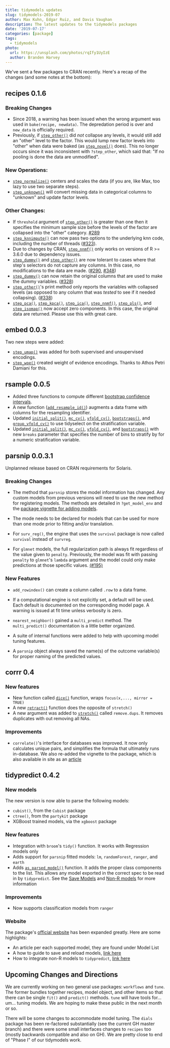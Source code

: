 ```yaml
---
title: tidymodels updates
slug: tidymodels-2019-07
author: Max Kuhn, Edgar Ruiz, and Davis Vaughan 
description: The latest updates to the tidymodels packages
date: '2019-07-17'
categories: [package]
tags:
  - tidymodels
photo:
  url: https://unsplash.com/photos/rqIfy1UyIzE
  author: Branden Harvey
---
```


We've sent a few packages to CRAN recently. Here's a recap of the changes (and some notes at the bottom): 

## recipes 0.1.6

### Breaking Changes

 * Since 2018, a warning has been issued when the wrong argument was used in `bake(recipe, newdata)`. The depredation period is over and `new_data` is officially required.  
 * Previously, if [`step_other()`](https://tidymodels.github.io/recipes/reference/step_other.html) did _not_ collapse any levels, it would still add an "other" level to the factor. This would lump new factor levels into "other" when data were baked (as  [`step_novel()`](https://tidymodels.github.io/recipes/reference/step_novel.html) does). This no longer occurs since it was inconsistent with `?step_other`, which said that: "If no pooling is done the data are unmodified".
 
### New Operations:

*  [`step_normalize()`](https://tidymodels.github.io/recipes/reference/step_normalize.html) centers and scales the data (if you are, like Max, too lazy to use two separate steps). 
*  [`step_unknown()`](https://tidymodels.github.io/recipes/reference/step_unknown.html) will convert missing data in categorical columns to "unknown" and update factor levels. 
 
### Other Changes:

* If `threshold` argument of [`step_other()`](https://tidymodels.github.io/recipes/reference/step_other.html) is greater than one then it specifies the minimum sample size before the levels of the factor are collapsed into the "other" category. [#289](https://github.com/tidymodels/recipes/issues/289)
 *  [`step_knnimpute()`](https://tidymodels.github.io/recipes/reference/step_knnimpute.html) can now pass two options to the underlying knn code, including the number of threads ([#323](https://github.com/tidymodels/recipes/issues/323)). 
* Due to changes by CRAN,  [`step_nnmf()`](https://tidymodels.github.io/recipes/reference/step_nnmf.html) only works on versions of R >= 3.6.0 due to dependency issues. 
*  [`step_dummy()`](https://tidymodels.github.io/recipes/reference/step_dummy.html) and [`step_other()`](https://tidymodels.github.io/recipes/reference/step_other.html) are now tolerant to cases where that step's selectors do not capture any columns. In this case, no modifications to the data are made. ([#290](https://github.com/tidymodels/recipes/issues/290), [#348](https://github.com/tidymodels/recipes/issues/348))
*  [`step_dummy()`](https://tidymodels.github.io/recipes/reference/step_dummy.html) can now retain the original columns that are used to make the dummy variables. ([#328](https://github.com/tidymodels/recipes/issues/328)) 
*  [`step_other()`](https://tidymodels.github.io/recipes/reference/step_other.html)'s print method only reports the variables with collapsed levels (as opposed to any column that was _tested_ to see if it needed collapsing). ([#338](https://github.com/tidymodels/recipes/issues/338)) 
 *  [`step_pca()`](https://tidymodels.github.io/recipes/reference/step_pca.html),  [`step_kpca()`](https://tidymodels.github.io/recipes/reference/step_kpca.html),  [`step_ica()`](https://tidymodels.github.io/recipes/reference/step_ica.html),  [`step_nnmf()`](https://tidymodels.github.io/recipes/reference/step_nnmf.html),  [`step_pls()`](https://tidymodels.github.io/recipes/reference/step_pls.html), and  [`step_isomap()`](https://tidymodels.github.io/recipes/reference/step_isomap.html) now accept zero components. In this case, the original data are returned. Please use this with great care. 
 
## embed 0.0.3

Two new steps were added:

 * [`step_umap()`](https://tidymodels.github.io/embed/reference/step_umap.html) was added for both supervised and unsupervised encodings. 
 * [`step_woe()`](https://tidymodels.github.io/embed/reference/step_woe.html) created weight of evidence encodings. Thanks to Athos Petri Damiani for this. 

## rsample 0.0.5

* Added three functions to compute different [bootstrap confidence intervals](https://tidymodels.github.io/rsample/articles/Applications/Intervals.html). 
* A new function ([`add_resample_id()`](https://tidymodels.github.io/rsample/reference/add_resample_id.html)) augments a data frame with columns for the resampling identifier. 
* Updated [`initial_split()`](https://tidymodels.github.io/rsample/reference/initial_split.html), [`mc_cv()`](https://tidymodels.github.io/rsample/reference/mc_cv.html), [`vfold_cv()`](https://tidymodels.github.io/rsample/reference/vfold_cv.html), [`bootstraps()`](https://tidymodels.github.io/rsample/reference/bootstraps.html), and [`group_vfold_cv()`](https://tidymodels.github.io/rsample/reference/group_vfold_cv.html) to use tidyselect on the stratification variable.
* Updated [`initial_split()`](https://tidymodels.github.io/rsample/reference/initial_split.html), [`mc_cv()`](https://tidymodels.github.io/rsample/reference/mc_cv.html), [`vfold_cv()`](https://tidymodels.github.io/rsample/reference/vfold_cv.html), and  [`bootstraps()`](https://tidymodels.github.io/rsample/reference/bootstraps.html) with new `breaks` parameter that specifies the number of bins to stratify by for a numeric stratification variable.

## parsnip 0.0.3.1

Unplanned release based on CRAN requirements for Solaris.

### Breaking Changes

 * The method that `parsnip` stores the model information has changed. Any custom models from previous versions will need to use the new method for registering models. The methods are detailed in `?get_model_env` and the [package vignette for adding models](https://tidymodels.github.io/parsnip/articles/articles/Scratch.html).

 * The mode needs to be declared for models that can be used for more than one mode prior to fitting and/or translation. 

 * For `surv_reg()`, the engine that uses the `survival` package is now called `survival` instead of `survreg`.  

 * For `glmnet` models, the full regularization path is always fit regardless of the value given to `penalty`. Previously, the model was fit with passing `penalty` to `glmnet`'s `lambda` argument and the model could only make predictions at those specific values. [(#195)](https://github.com/tidymodels/parsnip/issues/195)

### New Features

 * `add_rowindex()` can create a column called `.row` to a data frame. 
 
 * If a computational engine is not explicitly set, a default will be used. Each default is documented on the corresponding model page. A warning is issued at fit time unless verbosity is zero.  

 * `nearest_neighbor()` gained a `multi_predict` method. The `multi_predict()` documentation is a little better organized.  
 
 * A suite of internal functions were added to help with upcoming model tuning features.  

 * A `parsnip` object always saved the name(s) of the outcome variable(s) for proper naming of the predicted values. 


## corrr 0.4

### New features

* New function called [`dice()`](https://tidymodels.github.io/corrr/reference/dice.html) function, wraps `focus(x,..., mirror = TRUE)`
* A new [`retract()`](https://tidymodels.github.io/corrr/reference/retract.html) function does the opposite of `stretch()` 
* A new argument was added to [`stretch()`](https://tidymodels.github.io/corrr/reference/stretch.html) called `remove.dups`. It removes duplicates with out removing all NAs. 

### Improvements

* `correlate()`'s interface for databases was improved. It now only calculates unique pairs, and simplifies the formula that ultimately runs in-database. We also re-added the vignette to the package, which is also available in site as an [article](https://tidymodels.github.io/corrr/articles/databases.html)

## tidypredict 0.4.2

### New models

The new version is now able to parse the following models:

  * `cubist()`, from the `Cubist` package
  * `ctree()`, from the `partykit` package
  * XGBoost trained models, via the `xgboost` package

### New features

* Integration with `broom`'s `tidy()` function. It works with Regression models only
* Adds support for `parsnip` fitted models: `lm`, `randomForest`, `ranger`, and `earth`
* Adds [`as_parsed_model()`](https://tidymodels.github.io/tidypredict/reference/as_parsed_model.html) function. It adds the proper class components to the list. This allows any model exported in the correct spec to be read in by `tidypredict`. See the [Save Models](https://tidymodels.github.io/tidypredict/articles/save.html) and [Non-R models](https://tidymodels.github.io/tidypredict/articles/non-r.html) for more information

### Improvements

* Now supports classification models from `ranger`

### Website

The package's [official website](https://tidymodels.github.io/tidypredict/index.html) has been expanded greatly. Here are some highlights:

  * An article per each supported model, they are found under Model List
  * A how to guide to save and reload models, [link here](https://tidymodels.github.io/tidypredict/articles/save.html) 
  * How to integrate non-R models to `tidypredict`, [link here](https://tidymodels.github.io/tidypredict/articles/non-r.html) 

## Upcoming Changes and Directions

We are currently working on two general use packages: `workflows` and `tune`. The former bundles together recipes, model object, and other items so that there can be single `fit()` and `predict()` methods. `tune` will have tools for... um... tuning models. We are hoping to make these public in the next month or so. 

There will be some changes to accommodate model tuning. The `dials` package has been re-factored substantially (see the current GH master branch) and there were some small interfaces changes to `recipes` too (mostly backwards compatible and also on GH). We are pretty close to end of "Phase I" of our tidymodels work. 
